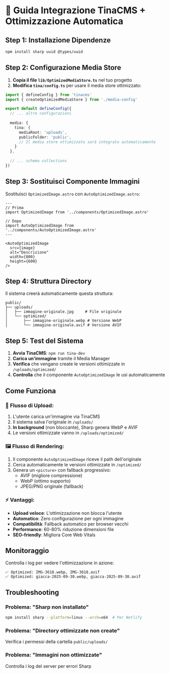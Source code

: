 # 🚀 Guida Integrazione TinaCMS + Ottimizzazione Automatica

## Step 1: Installazione Dipendenze

```bash
npm install sharp uuid @types/uuid
```

## Step 2: Configurazione Media Store

1. **Copia il file `lib/OptimizedMediaStore.ts`** nel tuo progetto
2. **Modifica `tina/config.ts`** per usare il media store ottimizzato:

```typescript
import { defineConfig } from 'tinacms'
import { createOptimizedMediaStore } from './media-config'

export default defineConfig({
  // ... altre configurazioni
  
  media: {
    tina: {
      mediaRoot: 'uploads',
      publicFolder: 'public',
      // Il media store ottimizzato sarà integrato automaticamente
    }
  },
  
  // ... schema collections
})
```

## Step 3: Sostituisci Componente Immagini

Sostituisci `OptimizedImage.astro` con `AutoOptimizedImage.astro`:

```astro
---
// Prima
import OptimizedImage from '../components/OptimizedImage.astro'

// Dopo  
import AutoOptimizedImage from '../components/AutoOptimizedImage.astro'
---

<AutoOptimizedImage 
  src={image}
  alt="Descrizione"
  width={800}
  height={600}
/>
```

## Step 4: Struttura Directory

Il sistema creerà automaticamente questa struttura:

```
public/
├── uploads/
│   ├── immagine-originale.jpg     # File originale
│   └── optimized/
│       ├── immagine-originale.webp # Versione WebP
│       └── immagine-originale.avif # Versione AVIF
```

## Step 5: Test del Sistema

1. **Avvia TinaCMS**: `npm run tina-dev`
2. **Carica un'immagine** tramite il Media Manager
3. **Verifica** che vengano create le versioni ottimizzate in `/uploads/optimized/`
4. **Controlla** che il componente `AutoOptimizedImage` le usi automaticamente

## Come Funziona

### 🔄 **Flusso di Upload:**
1. L'utente carica un'immagine via TinaCMS
2. Il sistema salva l'originale in `/uploads/`
3. **In background** (non bloccante), Sharp genera WebP e AVIF
4. Le versioni ottimizzate vanno in `/uploads/optimized/`

### 🖼️ **Flusso di Rendering:**
1. Il componente `AutoOptimizedImage` riceve il path dell'originale
2. Cerca automaticamente le versioni ottimizzate in `/optimized/`
3. Genera un `<picture>` con fallback progressivo:
   - AVIF (migliore compressione)
   - WebP (ottimo supporto)
   - JPEG/PNG originale (fallback)

### ⚡ **Vantaggi:**
- **Upload veloce**: L'ottimizzazione non blocca l'utente
- **Automatico**: Zero configurazione per ogni immagine
- **Compatibilità**: Fallback automatico per browser vecchi
- **Performance**: 60-80% riduzione dimensioni file
- **SEO-friendly**: Migliora Core Web Vitals

## Monitoraggio

Controlla i log per vedere l'ottimizzazione in azione:

```
✅ Optimized: IMG-3618.webp, IMG-3618.avif
✅ Optimized: giacca-2025-09-30.webp, giacca-2025-09-30.avif
```

## Troubleshooting

### Problema: "Sharp non installato"
```bash
npm install sharp --platform=linux --arch=x64  # Per Netlify
```

### Problema: "Directory ottimizzate non create"
Verifica i permessi della cartella `public/uploads/`

### Problema: "Immagini non ottimizzate"
Controlla i log del server per errori Sharp
